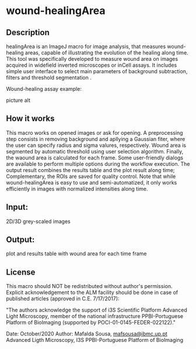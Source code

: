 # wound-healingArea

## Description
healingArea is an ImageJ macro for image analysis, that measures wound-healing areas, capable of illustrating the evolution of the healing along time. This tool was specifically developed to measure wound area on images acquired in widefield inverted microscopes or inCell assays. It includes simple user interface to select main parameters of background subtraction, filters and threshold segmentation .

Wound-healing assay example:

picture alt

## How it works
This macro works on opened images or ask for opening. A preprocessing step consists in removing background and apllying a Gaussian fiter, where the user can specify radius and sigma valures, respectively. Wound area is segmented by automatic threshold using user selection algorithm. Finally, the waound area is calculated for each frame. Some user-friendly dialogs are available to perform multiple options during the workflow execution. The output result combines the results table and the plot result along time; Complementary, the ROIs are saved for quality control. Note that while wound-healingArea is easy to use and semi-automatized, it only works efficiently in images with normalized intensities along time.
	
## Input:
  2D/3D grey-scaled images 

## Output: 
  plot and results table with wound area for each time frame 
  
## License 
This macro should NOT be redistributed without author's permission. 
Explicit acknowledgement to the ALM facility should be done in case of published articles 
(approved in C.E. 7/17/2017):     
 
"The authors acknowledge the support of i3S Scientific Platform Advanced Light Microscopy, 
member of the national infrastructure PPBI-Portuguese Platform of BioImaging 
(supported by POCI-01-0145-FEDER-022122)."
 
Date: October/2020
Author: Mafalda Sousa, mafsousa@ibmc.up.pt
Advanced Ligth Microscopy, I3S 
PPBI-Portuguese Platform of BioImaging
